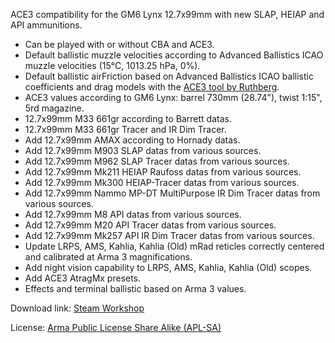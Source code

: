 ACE3 compatibility for the GM6 Lynx 12.7x99mm with new SLAP, HEIAP and API ammunitions.
- Can be played with or without CBA and ACE3.
- Default ballistic muzzle velocities according to Advanced Ballistics ICAO muzzle velocities (15°C, 1013.25 hPa, 0%).
- Default ballistic airFriction based on Advanced Ballistics ICAO ballistic coefficients and drag models with the [ACE3 tool by Ruthberg](https://github.com/acemod/ACE3/blob/master/tools/generate_airfriction_config.py).
- ACE3 values according to GM6 Lynx: barrel 730mm (28.74"), twist 1:15", 5rd magazine.
- 12.7x99mm M33 661gr according to Barrett datas.
- 12.7x99mm M33 661gr Tracer and IR Dim Tracer.
- Add 12.7x99mm AMAX according to Hornady datas.
- Add 12.7x99mm M903 SLAP datas from various sources.
- Add 12.7x99mm M962 SLAP Tracer datas from various sources.
- Add 12.7x99mm Mk211 HEIAP Raufoss datas from various sources.
- Add 12.7x99mm Mk300 HEIAP-Tracer datas from various sources.
- Add 12.7x99mm Nammo MP-DT MultiPurpose IR Dim Tracer datas from various sources.
- Add 12.7x99mm M8 API datas from various sources.
- Add 12.7x99mm M20 API Tracer datas from various sources.
- Add 12.7x99mm Mk257 API IR Dim Tracer datas from various sources.
- Update LRPS, AMS, Kahlia, Kahlia (Old) mRad reticles correctly centered and calibrated at Arma 3 magnifications.
- Add night vision capability to LRPS, AMS, Kahlia, Kahlia (Old) scopes.
- Add ACE3 AtragMx presets.
- Effects and terminal ballistic based on Arma 3 values.

Download link: [Steam Workshop](https://steamcommunity.com/sharedfiles/filedetails/?id=3430280443)

License: [Arma Public License Share Alike (APL-SA)](https://www.bohemia.net/community/licenses/arma-public-license-share-alike)
